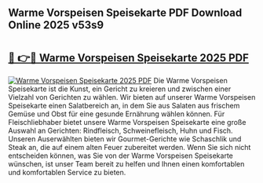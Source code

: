 ## Warme Vorspeisen Speisekarte PDF Download Online 2025 v53s9

# <h2><a href="http://gcdqofu.nevu.top/?p=Warme+Vorspeisen+Speisekarte">🔗 👉🔴 Warme Vorspeisen Speisekarte 2025 PDF</a></h2>

[![Warme Vorspeisen Speisekarte 2025 PDF](https://i.imgur.com/dBaPXMq.png)](http://gcdqofu.nevu.top/?p=Warme+Vorspeisen+Speisekarte)
Die Warme Vorspeisen Speisekarte ist die Kunst, ein Gericht zu kreieren und zwischen einer Vielzahl von Gerichten zu wählen. Wir bieten auf unserer Warme Vorspeisen Speisekarte einen Salatbereich an, in dem Sie aus Salaten aus frischem Gemüse und Obst für eine gesunde Ernährung wählen können. Für Fleischliebhaber bietet unsere Warme Vorspeisen Speisekarte eine große Auswahl an Gerichten: Rindfleisch, Schweinefleisch, Huhn und Fisch. Unseren Auserwählten bieten wir Gourmet-Gerichte wie Schaschlik und Steak an, die auf einem alten Feuer zubereitet werden. Wenn Sie sich nicht entscheiden können, was Sie von der Warme Vorspeisen Speisekarte wünschen, ist unser Team bereit zu helfen und Ihnen einen komfortablen und komfortablen Service zu bieten.
